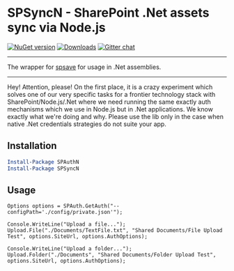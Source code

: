 # SPSyncN - SharePoint .Net assets sync via Node.js

[![NuGet version](https://img.shields.io/nuget/v/SPSyncN.svg)](https://www.nuget.org/packages/SPSyncN)
[![Downloads](https://img.shields.io/nuget/dt/SPSyncN.svg)](https://www.nuget.org/packages/SPSyncN)
[![Gitter chat](https://badges.gitter.im/gitterHQ/gitter.png)](https://gitter.im/sharepoint-node/Lobby)

---

The wrapper for [spsave](https://www.npmjs.com/package/spsave) for usage in .Net assemblies.

---

Hey! Attention, please! On the first place, it is a crazy experiment which solves one of our very specific tasks for a frontier technology stack with SharePoint/Node.js/.Net where we need running the same exactly auth mechanisms which we use in Node.js but in .Net applications. We know exactly what we're doing and why. Please use the lib only in the case when native .Net credentials strategies do not suite your app.

## Installation

```PowerShell
Install-Package SPAuthN
Install-Package SPSyncN
```

## Usage

```CSharp
Options options = SPAuth.GetAuth("--configPath='./config/private.json'");

Console.WriteLine("Upload a file...");
Upload.File("./Documents/TextFile.txt", "Shared Documents/File Upload Test", options.SiteUrl, options.AuthOptions);

Console.WriteLine("Upload a folder...");
Upload.Folder("./Documents", "Shared Documents/Folder Upload Test", options.SiteUrl, options.AuthOptions);
```